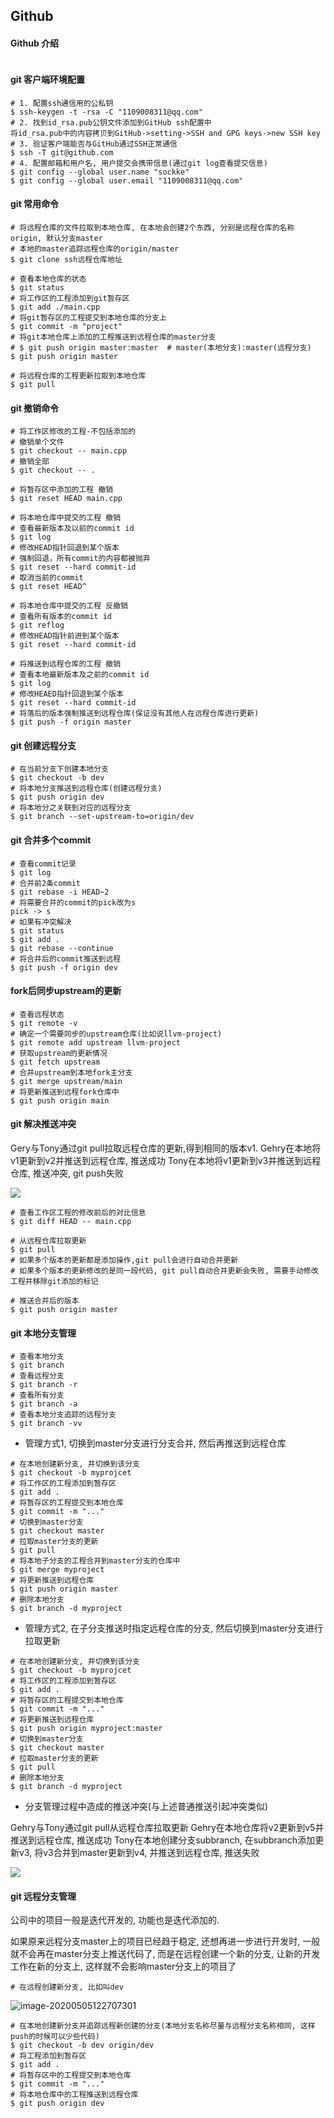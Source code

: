 ## Github

#### Github 介绍

```

```

#### git 客户端环境配置

```shell
# 1. 配置ssh通信用的公私钥
$ ssh-keygen -t -rsa -C "1109008311@qq.com"
# 2. 找到id_rsa.pub公钥文件添加到GitHub ssh配置中
将id_rsa.pub中的内容拷贝到GitHub->setting->SSH and GPG keys->new SSH key
# 3. 验证客户端能否与GitHub通过SSH正常通信
$ ssh -T git@github.com
# 4. 配置邮箱和用户名, 用户提交会携带信息(通过git log查看提交信息)
$ git config --global user.name "sockke"
$ git config --global user.email "1109008311@qq.com"
```

#### git 常用命令

```shell
# 将远程仓库的文件拉取到本地仓库, 在本地会创建2个东西, 分别是远程仓库的名称origin, 默认分支master
# 本地的master追踪远程仓库的origin/master
$ git clone ssh远程仓库地址
```

```shell
# 查看本地仓库的状态
$ git status
# 将工作区的工程添加到git暂存区
$ git add ./main.cpp
# 将git暂存区的工程提交到本地仓库的分支上
$ git commit -m "project"
# 将git本地仓库上添加的工程推送到远程仓库的master分支
# $ git push origin master:master  # master(本地分支):master(远程分支)
$ git push origin master
```

```shell
# 将远程仓库的工程更新拉取到本地仓库
$ git pull
```

#### git 撤销命令

```shell
# 将工作区修改的工程-不包括添加的
# 撤销单个文件
$ git checkout -- main.cpp
# 撤销全部
$ git checkout -- .
```

```shell
# 将暂存区中添加的工程 撤销
$ git reset HEAD main.cpp
```

```shell
# 将本地仓库中提交的工程 撤销
# 查看最新版本及以前的commit id
$ git log
# 修改HEAD指针回退到某个版本
# 强制回退，所有commit的内容都被抛弃
$ git reset --hard commit-id
# 取消当前的commit
$ git reset HEAD^

# 将本地仓库中提交的工程 反撤销
# 查看所有版本的commit id
$ git reflog
# 修改HEAD指针前进到某个版本
$ git reset --hard commit-id
```

```shell
# 将推送到远程仓库的工程 撤销
# 查看本地最新版本及之前的commit id
$ git log
# 修改HEAED指针回退到某个版本
$ git reset --hard commit-id
# 将落后的版本强制推送到远程仓库(保证没有其他人在远程仓库进行更新)
$ git push -f origin master
```

#### git 创建远程分支

```
# 在当前分支下创建本地分支
$ git checkout -b dev
# 将本地分支推送到远程仓库(创建远程分支)
$ git push origin dev
# 将本地分之关联到对应的远程分支
$ git branch --set-upstream-to=origin/dev
```

#### git 合并多个commit

```
# 查看commit记录
$ git log
# 合并前2条commit
$ git rebase -i HEAD~2
# 将需要合并的commit的pick改为s
pick -> s
# 如果有冲突解决
$ git status
$ git add .
$ git rebase --continue
# 将合并后的commit推送到远程
$ git push -f origin dev
```

#### fork后同步upstream的更新

```
# 查看远程状态
$ git remote -v
# 确定一个需要同步的upstream仓库(比如说llvm-project)
$ git remote add upstream llvm-project
# 获取upstream的更新情况
$ git fetch upstream
# 合并upstream到本地fork主分支
$ git merge upstream/main
# 将更新推送到远程fork仓库中
$ git push origin main
```

#### git 解决推送冲突

Gery与Tony通过git pull拉取远程仓库的更新,得到相同的版本v1.
Gehry在本地将v1更新到v2并推送到远程仓库, 推送成功
Tony在本地将v1更新到v3并推送到远程仓库, 推送冲突, git push失败

![](C:\Users\lenovo\AppData\Roaming\Typora\typora-user-images\image-20200504123621791.png)

```shell
# 查看工作区工程的修改前后的对比信息
$ git diff HEAD -- main.cpp
```

```shell
# 从远程仓库拉取更新
$ git pull
# 如果多个版本的更新都是添加操作,git pull会进行自动合并更新
# 如果多个版本的更新修改的是同一段代码, git pull自动合并更新会失败, 需要手动修改工程并移除git添加的标记

# 推送合并后的版本
$ git push origin master
```

#### git 本地分支管理

```shell
# 查看本地分支
$ git branch
# 查看远程分支
$ git branch -r
# 查看所有分支
$ git branch -a
# 查看本地分支追踪的远程分支
$ git branch -vv
```

* 管理方式1, 切换到master分支进行分支合并, 然后再推送到远程仓库

```shell
# 在本地创建新分支, 并切换到该分支
$ git checkout -b myprojcet
# 将工作区的工程添加到暂存区
$ git add .
# 将暂存区的工程提交到本地仓库
$ git commit -m "..."
# 切换到master分支
$ git checkout master
# 拉取master分支的更新
$ git pull
# 将本地子分支的工程合并到master分支的仓库中
$ git merge myproject
# 将更新推送到远程仓库
$ git push origin master
# 删除本地分支
$ git branch -d myproject	
```

* 管理方式2, 在子分支推送时指定远程仓库的分支, 然后切换到master分支进行拉取更新

```shell
# 在本地创建新分支, 并切换到该分支
$ git checkout -b myprojcet
# 将工作区的工程添加到暂存区
$ git add .
# 将暂存区的工程提交到本地仓库
$ git commit -m "..."
# 将更新推送到远程仓库
$ git push origin myproject:master
# 切换到master分支
$ git checkout master
# 拉取master分支的更新
$ git pull
# 删除本地分支
$ git branch -d myproject
```

* 分支管理过程中造成的推送冲突(与上述普通推送引起冲突类似)

Gehry与Tony通过git pull从远程仓库拉取更新
Gehry在本地仓库将v2更新到v5并推送到远程仓库, 推送成功
Tony在本地创建分支subbranch, 在subbranch添加更新v3, 将v3合并到master更新到v4, 并推送到远程仓库, 推送失败

![](C:\Users\lenovo\AppData\Roaming\Typora\typora-user-images\image-20200504171703859.png)



#### git 远程分支管理

公司中的项目一般是迭代开发的, 功能也是迭代添加的. 

如果原来远程分支master上的项目已经趋于稳定, 还想再进一步进行开发时, 一般就不会再在master分支上推送代码了, 而是在远程创建一个新的分支, 让新的开发工作在新的分支上, 这样就不会影响master分支上的项目了

```shell
# 在远程创建新分支, 比如叫dev
```

![image-20200505122707301](C:\Users\lenovo\AppData\Roaming\Typora\typora-user-images\image-20200505122707301.png)

```shell
# 在本地创建新分支并追踪远程新创建的分支(本地分支名称尽量与远程分支名称相同, 这样push的时候可以少些代码)
$ git checkout -b dev origin/dev
# 将工程添加到暂存区
$ git add .
# 将暂存区中的工程提交到本地仓库
$ git commit -m "..."
# 将本地仓库中的工程推送到远程仓库
$ git push origin dev
```

